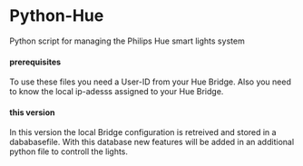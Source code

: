 # Python-Hue
Python script for managing the Philips Hue smart lights system

#### prerequisites
To use these files you need a User-ID from your Hue Bridge.
Also you need to know the local ip-adesss assigned to your Hue Bridge.

#### this version
In this version the local Bridge configuration is retreived and stored in a dababasefile.
With this database new features will be added in an additional python file to controll the lights.
